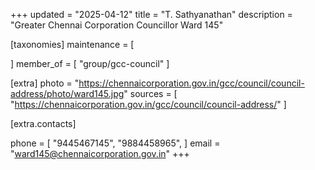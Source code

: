 +++
updated = "2025-04-12"
title = "T. Sathyanathan"
description = "Greater Chennai Corporation Councillor Ward 145"

[taxonomies]
maintenance = [

]
member_of = [
    "group/gcc-council"
]

[extra]
photo = "https://chennaicorporation.gov.in/gcc/council/council-address/photo/ward145.jpg"
sources = [
    "https://chennaicorporation.gov.in/gcc/council/council-address/"
]

[extra.contacts]

phone = [
    "9445467145",
    "9884458965",
    ]
email = "ward145@chennaicorporation.gov.in"
+++